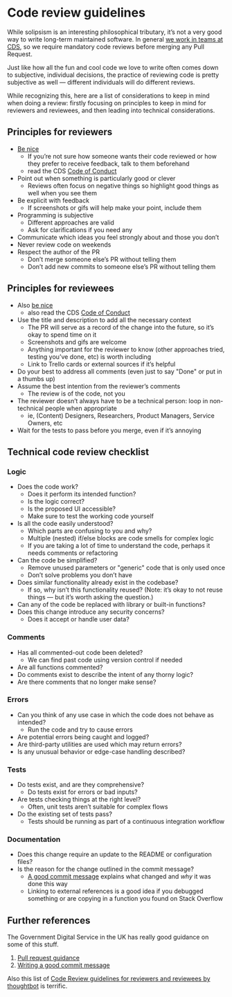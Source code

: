 # Code review guidelines

While solipsism is an interesting philosophical tributary, it’s not a very good way to write long-term maintained software. In general [we work in teams at CDS](https://github.com/cds-snc/cra-claim-tax-benefits/blob/main/docs/DEVELOPMENT-WORKFLOW.md), so we require mandatory code reviews before merging any Pull Request.

Just like how all the fun and cool code we love to write often comes down to subjective, individual decisions, the practice of reviewing code is pretty subjective as well — different individuals will do different reviews.

While recognizing this, here are a list of considerations to keep in mind when doing a review: firstly focusing on principles to keep in mind for reviewers and reviewees, and then leading into technical considerations.

## Principles for reviewers

- [Be nice](https://qz.com/work/625870/after-years-of-intensive-analysis-google-discovers-the-key-to-good-teamwork-is-being-nice/)
  - If you’re not sure how someone wants their code reviewed or how they prefer to receive feedback, talk to them beforehand
  - read the CDS [Code of Conduct](https://github.com/cds-snc/.github/blob/master/CODE_OF_CONDUCT.md)
- Point out when something is particularly good or clever
  - Reviews often focus on negative things so highlight good things as well when you see them
- Be explicit with feedback
  - If screenshots or gifs will help make your point, include them
- Programming is subjective
  - Different approaches are valid
  - Ask for clarifications if you need any
- Communicate which ideas you feel strongly about and those you don’t
- Never review code on weekends
- Respect the author of the PR
  - Don’t merge someone else’s PR without telling them
  - Don’t add new commits to someone else’s PR without telling them

## Principles for reviewees

- Also [be nice](https://qz.com/work/625870/after-years-of-intensive-analysis-google-discovers-the-key-to-good-teamwork-is-being-nice/)
  - also read the CDS [Code of Conduct](https://github.com/cds-snc/.github/blob/master/CODE_OF_CONDUCT.md)
- Use the title and description to add all the necessary context
  - The PR will serve as a record of the change into the future, so it’s okay to spend time on it
  - Screenshots and gifs are welcome
  - Anything important for the reviewer to know (other approaches tried, testing you’ve done, etc) is worth including
  - Link to Trello cards or external sources if it’s helpful
- Do your best to address all comments (even just to say "Done" or put in a thumbs up)
- Assume the best intention from the reviewer’s comments
  - The review is of the code, not you
- The reviewer doesn’t always have to be a technical person: loop in non-technical people when appropriate
  - ie, (Content) Designers, Researchers, Product Managers, Service Owners, etc
- Wait for the tests to pass before you merge, even if it’s annoying

## Technical code review checklist

### Logic

- Does the code work?
  - Does it perform its intended function?
  - Is the logic correct?
  - Is the proposed UI accessible?
  - Make sure to test the working code yourself
- Is all the code easily understood?
  - Which parts are confusing to you and why?
  - Multiple (nested) if/else blocks are code smells for complex logic
  - If you are taking a lot of time to understand the code, perhaps it needs comments or refactoring
- Can the code be simplified?
  - Remove unused parameters or "generic" code that is only used once
  - Don’t solve problems you don’t have
- Does similar functionality already exist in the codebase?
  - If so, why isn’t this functionality reused? (Note: it’s okay to not reuse things — but it’s worth asking the question.)
- Can any of the code be replaced with library or built-in functions?
- Does this change introduce any security concerns?
  - Does it accept or handle user data?

### Comments

- Has all commented-out code been deleted?
  - We can find past code using version control if needed
- Are all functions commented?
- Do comments exist to describe the intent of any thorny logic?
- Are there comments that no longer make sense?

### Errors

- Can you think of any use case in which the code does not behave as intended?
  - Run the code and try to cause errors
- Are potential errors being caught and logged?
- Are third-party utilities are used which may return errors?
- Is any unusual behavior or edge-case handling described?

### Tests

- Do tests exist, and are they comprehensive?
  - Do tests exist for errors or bad inputs?
- Are tests checking things at the right level?
  - Often, unit tests aren’t suitable for complex flows
- Do the existing set of tests pass?
  - Tests should be running as part of a continuous integration workflow

### Documentation

- Does this change require an update to the README or configuration files?
- Is the reason for the change outlined in the commit message?
  - [A good commit message](https://github.com/alphagov/styleguides/blob/master/git.md) explains what changed and _why_ it was done this way
  - Linking to external references is a good idea if you debugged something or are copying in a function you found on Stack Overflow

## Further references

The Government Digital Service in the UK has really good guidance on some of this stuff.

1. [Pull request guidance](https://github.com/alphagov/styleguides/blob/master/pull-requests.md)
2. [Writing a good commit message](https://github.com/alphagov/styleguides/blob/master/git.md)

Also this list of [Code Review guidelines for reviewers and reviewees by thoughtbot](https://github.com/thoughtbot/guides/tree/master/code-review) is terrific.
